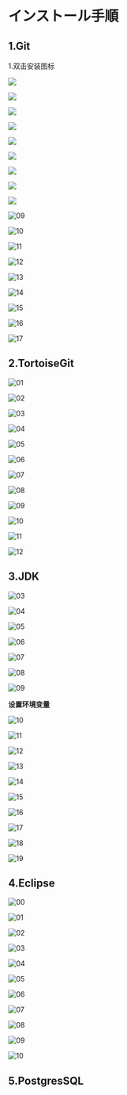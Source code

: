 # インストール手順

## 1.Git

1.双击安装图标

![](Images/Git/00.jpg) 

![](Images/Git/01.jpg) 

![](Images/Git/02.jpg) 

![](Images/Git/03.jpg) 

![](Images/Git/04.jpg) 

![](Images/Git/05.jpg) 

![](Images/Git/06.jpg) 

![](Images/Git/07.jpg)  

![](Images/Git/08.jpg) 

![09](Images/Git/09.jpg) 

![10](Images/Git/10.jpg) 

![11](Images/Git/11.jpg) 

![12](Images/Git/12.jpg) 

![13](Images/Git/13.jpg) 

![14](Images/Git/14.jpg) 

![15](Images/Git/15.jpg) 

![16](Images/Git/16.jpg) 

![17](Images/Git/17.jpg) 



## 2.TortoiseGit

![01](Images/Tortoise/01.jpg) 

![02](Images/Tortoise/02.jpg) 

![03](Images/Tortoise/03.jpg) 

![04](Images/Tortoise/04.jpg) 

![05](Images/Tortoise/05.jpg) 

![06](Images/Tortoise/06.jpg) 

![07](Images/Tortoise/07.jpg) 

![08](Images/Tortoise/08.jpg) 

![09](Images/Tortoise/09.jpg) 

![10](Images/Tortoise/10.jpg) 

![11](Images/Tortoise/11.jpg) 

![12](Images/Tortoise/12.jpg) 

## 3.JDK

![03](Images/JDK/03.jpg) 

![04](Images/JDK/04.jpg) 

![05](Images/JDK/05.jpg) 

![06](Images/JDK/06.jpg) 

![07](Images/JDK/07.jpg) 

![08](Images/JDK/08.jpg) 

![09](Images/JDK/09.jpg) 

**设置环境变量**

![10](Images/JDK/10.jpg) 

![11](Images/JDK/11.jpg) 

![12](Images/JDK/12.jpg) 

![13](Images/JDK/13.jpg) 

![14](Images/JDK/14.jpg) 

![15](Images/JDK/15.jpg) 

![16](Images/JDK/16.jpg) 

![17](Images/JDK/17.jpg) 

![18](Images/JDK/18.jpg) 

![19](Images/JDK/19.jpg) 

## 4.Eclipse

![00](Images/Eclipse/00.jpg) 

![01](Images/Eclipse/01.jpg) 

![02](Images/Eclipse/02.jpg) 

![03](Images/Eclipse/03.jpg) 

![04](Images/Eclipse/04.jpg) 

![05](Images/Eclipse/05.jpg) 

![06](Images/Eclipse/06.jpg) 

![07](Images/Eclipse/07.jpg) 

![08](Images/Eclipse/08.jpg) 

![09](Images/Eclipse/09.jpg) 

![10](Images/Eclipse/10.jpg) 

## 5.PostgresSQL